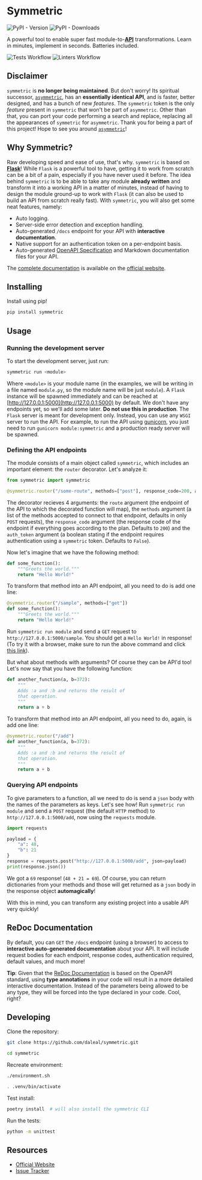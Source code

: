 # Symmetric

![PyPI - Version](https://img.shields.io/pypi/v/symmetric?style=for-the-badge&logo=python&color=306998&logoColor=%23fff&label=version)
![PyPI - Downloads](https://img.shields.io/pypi/dm/symmetric?style=for-the-badge&logo=python&color=306998&logoColor=%23fff)

A powerful tool to enable super fast module-to-**[API](https://en.wikipedia.org/wiki/Web_API)** transformations. Learn in minutes, implement in seconds. Batteries included.

![Tests Workflow](https://img.shields.io/github/workflow/status/daleal/symmetric/tests?label=tests&logo=github&style=for-the-badge)
![Linters Workflow](https://img.shields.io/github/workflow/status/daleal/symmetric/linters?label=linters&logo=github&style=for-the-badge)

## Disclaimer

`symmetric` is **no longer being maintained**. But don't worry! Its spiritual successor, [`asymmetric`](https://github.com/daleal/asymmetric), has an **essentially identical API**, and is faster, better designed, and has a bunch of new _features_. The `symmetric` token is the only _feature_ present in `symmetric` that won't be part of `asymmetric`. Other than that, you can port your code performing a search and replace, replacing all the appearances of `symmetric` for `asymmetric`. Thank you for being a part of this project! Hope to see you around [`asymmetric`](https://github.com/daleal/asymmetric)!

## Why Symmetric?

Raw developing speed and ease of use, that's why. `symmetric` is based on **[Flask](https://github.com/pallets/flask)**! While `Flask` is a powerful tool to have, getting it to work from scratch can be a bit of a pain, especially if you have never used it before. The idea behind `symmetric` is to be able to take any module **already written** and transform it into a working API in a matter of minutes, instead of having to design the module ground-up to work with `Flask` (it can also be used to build an API from scratch really fast). With `symmetric`, you will also get some neat features, namely:

- Auto logging.
- Server-side error detection and exception handling.
- Auto-generated `/docs` endpoint for your API with **interactive documentation**.
- Native support for an authentication token on a per-endpoint basis.
- Auto-generated [OpenAPI Specification](https://swagger.io/docs/specification/about/) and Markdown documentation files for your API.

The [complete documentation](https://symmetric.one/docs/) is available on the [official website](https://symmetric.one/).

## Installing

Install using pip!

```bash
pip install symmetric
```

## Usage

### Running the development server

To start the development server, just run:

```bash
symmetric run <module>
```

Where `<module>` is your module name (in the examples, we will be writing in a file named `module.py`, so the module name will be just `module`). A `Flask` instance will be spawned immediately and can be reached at [http://127.0.0.1:5000](http://127.0.0.1:5000) by default. We don't have any endpoints yet, so we'll add some later. **Do not use this in production**. The `Flask` server is meant for development only. Instead, you can use any `WSGI` server to run the API. For example, to run the API using [gunicorn](https://gunicorn.org/), you just need to run `gunicorn module:symmetric` and a production ready server will be spawned.

### Defining the API endpoints

The module consists of a main object called `symmetric`, which includes an important element: the `router` decorator. Let's analyze it:

```py
from symmetric import symmetric

@symmetric.router("/some-route", methods=["post"], response_code=200, auth_token=False)
```

The decorator recieves 4 arguments: the `route` argument (the endpoint of the API to which the decorated function will map), the `methods` argument (a list of the methods accepted to connect to that endpoint, defaults in only `POST` requests), the `response_code` argument (the response code of the endpoint if everything goes according to the plan. Defaults to `200`) and the `auth_token` argument (a boolean stating if the endpoint requires authentication using a `symmetric` token. Defaults to `False`).

Now let's imagine that we have the following method:

```py
def some_function():
    """Greets the world."""
    return "Hello World!"
```

To transform that method into an API endpoint, all you need to do is add one line:

```py
@symmetric.router("/sample", methods=["get"])
def some_function():
    """Greets the world."""
    return "Hello World!"
```

Run `symmetric run module` and send a `GET` request to `http://127.0.0.1:5000/sample`. You should get a `Hello World!` in response! (To try it with a browser, make sure to run the above command and click [this link](http://127.0.0.1:5000/sample)).

But what about methods with arguments? Of course they can be API'd too! Let's now say that you have the following function:

```py
def another_function(a, b=372):
    """
    Adds :a and :b and returns the result of
    that operation.
    """
    return a + b
```

To transform that method into an API endpoint, all you need to do, again, is add one line:

```py
@symmetric.router("/add")
def another_function(a, b=372):
    """
    Adds :a and :b and returns the result of
    that operation.
    """
    return a + b
```

### Querying API endpoints

To give parameters to a function, all we need to do is send a `json` body with the names of the parameters as keys. Let's see how! Run `symmetric run module` and send a `POST` request (the default `HTTP` method) to `http://127.0.0.1:5000/add`, now using the `requests` module.

```python
import requests

payload = {
    "a": 48,
    "b": 21
}
response = requests.post("http://127.0.0.1:5000/add", json=payload)
print(response.json())
```

We got a `69` response! (`48 + 21 = 69`). Of course, you can return dictionaries from your methods and those will get returned as a `json` body in the response object **automagically**!

With this in mind, you can transform any existing project into a usable API very quickly!

## ReDoc Documentation

By default, you can `GET` the `/docs` endpoint (using a browser) to access to **interactive auto-generated documentation** about your API. It will include request bodies for each endpoint, response codes, authentication required, default values, and much more!

**Tip**: Given that the [ReDoc Documentation](https://github.com/Redocly/redoc) is based on the OpenAPI standard, using **type annotations** in your code will result in a more detailed interactive documentation. Instead of the parameters being allowed to be any type, they will be forced into the type declared in your code. Cool, right?

## Developing

Clone the repository:

```bash
git clone https://github.com/daleal/symmetric.git

cd symmetric
```

Recreate environment:

```bash
./environment.sh

. .venv/bin/activate
```

Test install:

```bash
poetry install  # will also install the symmetric CLI
```

Run the tests:

```bash
python -m unittest
```

## Resources

- [Official Website](https://symmetric.one/)
- [Issue Tracker](https://github.com/daleal/symmetric/issues/)
